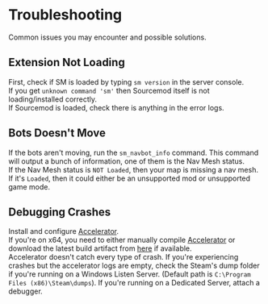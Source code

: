 # Troubleshooting

Common issues you may encounter and possible solutions.

## Extension Not Loading

First, check if SM is loaded by typing `sm version` in the server console.    
If you get `unknown command 'sm'` then Sourcemod itself is not loading/installed correctly.    
If Sourcemod is loaded, check there is anything in the error logs.    

## Bots Doesn't Move

If the bots aren't moving, run the `sm_navbot_info` command. This command will output a bunch of information, one of them is the Nav Mesh status.    
If the Nav Mesh status is `NOT Loaded`, then your map is missing a nav mesh.    
If it's `Loaded`, then it could either be an unsupported mod or unsupported game mode.    

## Debugging Crashes

Install and configure [Accelerator](https://forums.alliedmods.net/showthread.php?t=277703&).    
If you're on x64, you need to either manually compile [Accelerator](https://github.com/asherkin/accelerator) or download the latest build artifact from [here](https://github.com/asherkin/accelerator/actions) if available.    
Accelerator doesn't catch every type of crash. If you're experiencing crashes but the accelerator logs are empty, check the Steam's dump folder if you're running on a Windows Listen Server. (Default path is `C:\Program Files (x86)\Steam\dumps`). If you're running on a Dedicated Server, attach a debugger.    
